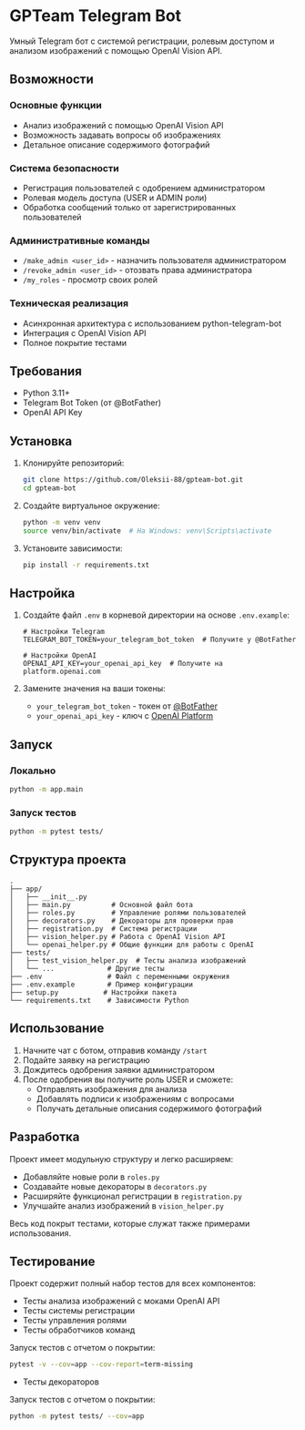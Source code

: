 # GPTeam Telegram Bot

Умный Telegram бот с системой регистрации, ролевым доступом и анализом изображений с помощью OpenAI Vision API.

## Возможности

### Основные функции
- Анализ изображений с помощью OpenAI Vision API
- Возможность задавать вопросы об изображениях
- Детальное описание содержимого фотографий

### Система безопасности
- Регистрация пользователей с одобрением администратором
- Ролевая модель доступа (USER и ADMIN роли)
- Обработка сообщений только от зарегистрированных пользователей

### Административные команды
- `/make_admin <user_id>` - назначить пользователя администратором
- `/revoke_admin <user_id>` - отозвать права администратора
- `/my_roles` - просмотр своих ролей

### Техническая реализация
- Асинхронная архитектура с использованием python-telegram-bot
- Интеграция с OpenAI Vision API
- Полное покрытие тестами

## Требования

- Python 3.11+
- Telegram Bot Token (от @BotFather)
- OpenAI API Key

## Установка

1. Клонируйте репозиторий:
   ```bash
   git clone https://github.com/Oleksii-88/gpteam-bot.git
   cd gpteam-bot
   ```

2. Создайте виртуальное окружение:
   ```bash
   python -m venv venv
   source venv/bin/activate  # На Windows: venv\Scripts\activate
   ```

3. Установите зависимости:
   ```bash
   pip install -r requirements.txt
   ```

## Настройка

1. Создайте файл `.env` в корневой директории на основе `.env.example`:
   ```env
   # Настройки Telegram
   TELEGRAM_BOT_TOKEN=your_telegram_bot_token  # Получите у @BotFather

   # Настройки OpenAI
   OPENAI_API_KEY=your_openai_api_key  # Получите на platform.openai.com
   ```

2. Замените значения на ваши токены:
   - `your_telegram_bot_token` - токен от [@BotFather](https://t.me/BotFather)
   - `your_openai_api_key` - ключ с [OpenAI Platform](https://platform.openai.com/api-keys)

## Запуск

### Локально

```bash
python -m app.main
```

### Запуск тестов

```bash
python -m pytest tests/
```

## Структура проекта

```
.
├── app/
│   ├── __init__.py
│   ├── main.py          # Основной файл бота
│   ├── roles.py         # Управление ролями пользователей
│   ├── decorators.py    # Декораторы для проверки прав
│   ├── registration.py  # Система регистрации
│   ├── vision_helper.py # Работа с OpenAI Vision API
│   └── openai_helper.py # Общие функции для работы с OpenAI
├── tests/
│   ├── test_vision_helper.py  # Тесты анализа изображений
│   └── ...             # Другие тесты
├── .env                # Файл с переменными окружения
├── .env.example        # Пример конфигурации
├── setup.py           # Настройки пакета
└── requirements.txt    # Зависимости Python
```

## Использование

1. Начните чат с ботом, отправив команду `/start`
2. Подайте заявку на регистрацию
3. Дождитесь одобрения заявки администратором
4. После одобрения вы получите роль USER и сможете:
   - Отправлять изображения для анализа
   - Добавлять подписи к изображениям с вопросами
   - Получать детальные описания содержимого фотографий

## Разработка

Проект имеет модульную структуру и легко расширяем:
- Добавляйте новые роли в `roles.py`
- Создавайте новые декораторы в `decorators.py`
- Расширяйте функционал регистрации в `registration.py`
- Улучшайте анализ изображений в `vision_helper.py`

Весь код покрыт тестами, которые служат также примерами использования.

## Тестирование

Проект содержит полный набор тестов для всех компонентов:
- Тесты анализа изображений с моками OpenAI API
- Тесты системы регистрации
- Тесты управления ролями
- Тесты обработчиков команд

Запуск тестов с отчетом о покрытии:
```bash
pytest -v --cov=app --cov-report=term-missing
```
- Тесты декораторов

Запуск тестов с отчетом о покрытии:
```bash
python -m pytest tests/ --cov=app
```

